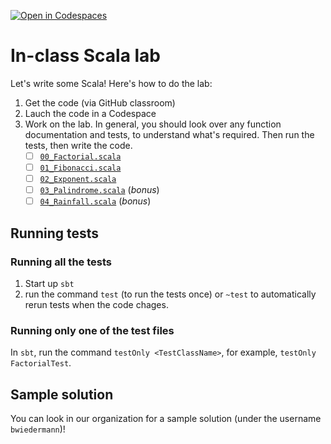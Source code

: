 [![Open in Codespaces](https://classroom.github.com/assets/launch-codespace-f4981d0f882b2a3f0472912d15f9806d57e124e0fc890972558857b51b24a6f9.svg)](https://classroom.github.com/open-in-codespaces?assignment_repo_id=10026522)
# In-class Scala lab

Let's write some Scala! Here's how to do the lab:

1.  Get the code (via GitHub classroom)
1.  Lauch the code in a Codespace
1.  Work on the lab. In general, you should look over any function documentation and
    tests, to understand what's required. Then run the tests, then write the code.
    - [ ] [`00_Factorial.scala`](./src/main/scala/lab/00_Factorial.scala)
    - [ ] [`01_Fibonacci.scala`](./src/main/scala/lab/01_Fibonacci.scala)
    - [ ] [`02_Exponent.scala`](./src/main/scala/lab/02_Exponent.scala)
    - [ ] [`03_Palindrome.scala`](./src/main/scala/lab/03_Palindrome.scala) (_bonus_)
    - [ ] [`04_Rainfall.scala`](./src/main/scala/lab/04_Rainfall.scala) (_bonus_)

## Running tests

### Running all the tests

1. Start up `sbt`
1. run the command `test` (to run the tests once) or `~test` to automatically rerun tests
   when the code chages.

### Running only one of the test files

In `sbt`, run the command `testOnly <TestClassName>`, for example, `testOnly FactorialTest`.

## Sample solution
You can look in our organization for a sample solution (under the username `bwiedermann`)!
